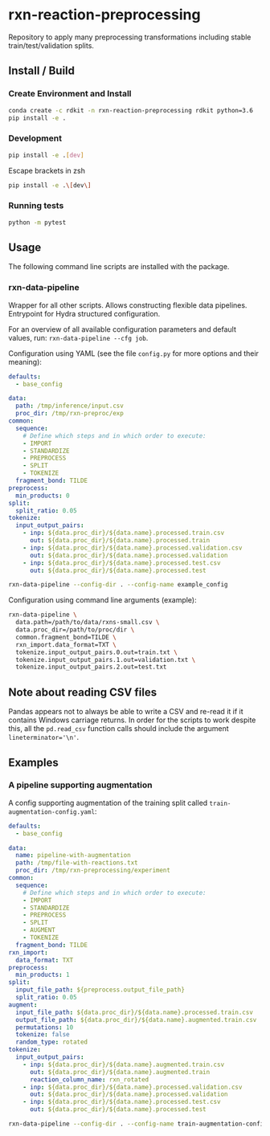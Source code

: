 # rxn-reaction-preprocessing

Repository to apply many preprocessing transformations including stable train/test/validation splits.

## Install / Build
### Create Environment and Install
```bash
conda create -c rdkit -n rxn-reaction-preprocessing rdkit python=3.6
pip install -e .
```

### Development
```bash
pip install -e .[dev]
```
Escape brackets in zsh
```bash
pip install -e .\[dev\]
```

### Running tests
```bash
python -m pytest
```

## Usage
The following command line scripts are installed with the package.

### rxn-data-pipeline
Wrapper for all other scripts. Allows constructing flexible data pipelines. Entrypoint for Hydra structured configuration.

For an overview of all available configuration parameters and default values, run: `rxn-data-pipeline --cfg job`.

Configuration using YAML (see the file `config.py` for more options and their meaning):
```yaml
defaults:
  - base_config

data:
  path: /tmp/inference/input.csv
  proc_dir: /tmp/rxn-preproc/exp
common:
  sequence:
    # Define which steps and in which order to execute:
    - IMPORT
    - STANDARDIZE
    - PREPROCESS
    - SPLIT
    - TOKENIZE
  fragment_bond: TILDE
preprocess:
  min_products: 0
split:
  split_ratio: 0.05
tokenize:
  input_output_pairs:
    - inp: ${data.proc_dir}/${data.name}.processed.train.csv
      out: ${data.proc_dir}/${data.name}.processed.train
    - inp: ${data.proc_dir}/${data.name}.processed.validation.csv
      out: ${data.proc_dir}/${data.name}.processed.validation
    - inp: ${data.proc_dir}/${data.name}.processed.test.csv
      out: ${data.proc_dir}/${data.name}.processed.test
```
```bash
rxn-data-pipeline --config-dir . --config-name example_config
```

Configuration using command line arguments (example):
```bash
rxn-data-pipeline \
  data.path=/path/to/data/rxns-small.csv \
  data.proc_dir=/path/to/proc/dir \
  common.fragment_bond=TILDE \
  rxn_import.data_format=TXT \
  tokenize.input_output_pairs.0.out=train.txt \
  tokenize.input_output_pairs.1.out=validation.txt \
  tokenize.input_output_pairs.2.out=test.txt
```

## Note about reading CSV files
Pandas appears not to always be able to write a CSV and re-read it if it contains Windows carriage returns.
In order for the scripts to work despite this, all the `pd.read_csv` function calls should include the argument `lineterminator='\n'`.

## Examples

### A pipeline supporting augmentation

A config supporting augmentation of the training split called `train-augmentation-config.yaml`:
```yaml
defaults:
  - base_config

data:
  name: pipeline-with-augmentation
  path: /tmp/file-with-reactions.txt
  proc_dir: /tmp/rxn-preprocessing/experiment
common:
  sequence:
    # Define which steps and in which order to execute:
    - IMPORT
    - STANDARDIZE
    - PREPROCESS
    - SPLIT
    - AUGMENT
    - TOKENIZE
  fragment_bond: TILDE
rxn_import:
  data_format: TXT
preprocess:
  min_products: 1
split:
  input_file_path: ${preprocess.output_file_path}
  split_ratio: 0.05
augment:
  input_file_path: ${data.proc_dir}/${data.name}.processed.train.csv
  output_file_path: ${data.proc_dir}/${data.name}.augmented.train.csv
  permutations: 10
  tokenize: false
  random_type: rotated
tokenize:
  input_output_pairs:
    - inp: ${data.proc_dir}/${data.name}.augmented.train.csv
      out: ${data.proc_dir}/${data.name}.augmented.train
      reaction_column_name: rxn_rotated
    - inp: ${data.proc_dir}/${data.name}.processed.validation.csv
      out: ${data.proc_dir}/${data.name}.processed.validation
    - inp: ${data.proc_dir}/${data.name}.processed.test.csv
      out: ${data.proc_dir}/${data.name}.processed.test
```
```bash
rxn-data-pipeline --config-dir . --config-name train-augmentation-config
```
